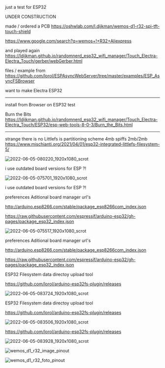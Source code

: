 just a test for ESP32

UNDER CONSTRUCTION

made / ordered a PCB https://oshwlab.com/l.dijkman/wemos-d1-r32-spi-tft-touch-shield

https://www.google.com/search?q=wemos+!+R32+Aliexpress

and played again https://ldijkman.github.io/randomnerd_esp32_wifi_manager/Touch_Electra-Electra_Touch/gerber/webGerber.html

files / example from https://github.com/lorol/ESPAsyncWebServer/tree/master/examples/ESP_AsyncFSBrowser

want to make Electra ESP32

---

install from Browser on ESP32 test

Burn the Bits https://ldijkman.github.io/randomnerd_esp32_wifi_manager/Touch_Electra-Electra_Touch/ESP32/esp-web-tools-8-0-3/Burn_the_Bits.html

---

strange there is no Littlefs is partitioning scheme 4mb spiffs 2mb/2mb https://www.mischianti.org/2021/04/01/esp32-integrated-littlefs-filesystem-5/

![2022-06-05-080220_1920x1080_scrot](https://user-images.githubusercontent.com/45427770/172038278-f4af93f2-479a-4aef-9ad8-eb1ff79e8cc5.png)

i use outdated board versions for ESP ?!

![2022-06-05-075701_1920x1080_scrot](https://user-images.githubusercontent.com/45427770/172038279-49262ca7-314a-43ca-91b6-f6eaf3d2329a.png)

i use outdated board versions for ESP ?!

preferences Aditional board manager url's

http://arduino.esp8266.com/stable/package_esp8266com_index.json

https://raw.githubusercontent.com/espressif/arduino-esp32/gh-pages/package_esp32_index.json


![2022-06-05-075517_1920x1080_scrot](https://user-images.githubusercontent.com/45427770/172038280-d34c74d6-156e-474f-80c4-12032fddc132.png)

preferences Aditional board manager url's

http://arduino.esp8266.com/stable/package_esp8266com_index.json

https://raw.githubusercontent.com/espressif/arduino-esp32/gh-pages/package_esp32_index.json

ESP32 Filesystem data directoy upload tool

https://github.com/lorol/arduino-esp32fs-plugin/releases

![2022-06-05-083724_1920x1080_scrot](https://user-images.githubusercontent.com/45427770/172038675-32ecb708-f934-4e8f-85b9-7aa7d2137964.png)

ESP32 Filesystem data directoy upload tool

https://github.com/lorol/arduino-esp32fs-plugin/releases

![2022-06-05-083506_1920x1080_scrot](https://user-images.githubusercontent.com/45427770/172038595-24cf0c91-b25b-49ae-9269-7f7bdd2826d8.png)

https://github.com/lorol/arduino-esp32fs-plugin/releases

![2022-06-05-083928_1920x1080_scrot](https://user-images.githubusercontent.com/45427770/172038748-e0b39463-2238-4356-97bf-cfb8a067591a.png)

![wemos_d1_r32_image_pinout](https://user-images.githubusercontent.com/45427770/172039285-1ff5e996-c0a2-4f87-b378-bc5ca26d0923.jpeg)

![wemos_d1_r32_foto_pinout](https://user-images.githubusercontent.com/45427770/172039287-6a9f8483-2961-46a2-8a0f-469783f7632f.jpeg)

